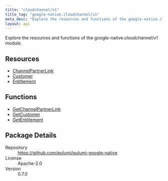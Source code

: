```yaml
---
title: "cloudchannel/v1"
title_tag: "google-native.cloudchannel/v1"
meta_desc: "Explore the resources and functions of the google-native.cloudchannel/v1 module."
layout: api
---
```


<!-- WARNING: this file was generated by Pulumi Docs Generator. -->
<!-- Do not edit by hand unless you're certain you know what you are doing! -->

Explore the resources and functions of the google-native.cloudchannel/v1 module.

<h2 id="resources">Resources</h2>
<ul class="api">
    <li><a href="channelpartnerlink" title="ChannelPartnerLink"><span class="symbol resource"></span>ChannelPartnerLink</a></li>
    <li><a href="customer" title="Customer"><span class="symbol resource"></span>Customer</a></li>
    <li><a href="entitlement" title="Entitlement"><span class="symbol resource"></span>Entitlement</a></li>
</ul>

<h2 id="functions">Functions</h2>
<ul class="api">
    <li><a href="getchannelpartnerlink" title="GetChannelPartnerLink"><span class="symbol function"></span>GetChannelPartnerLink</a></li>
    <li><a href="getcustomer" title="GetCustomer"><span class="symbol function"></span>GetCustomer</a></li>
    <li><a href="getentitlement" title="GetEntitlement"><span class="symbol function"></span>GetEntitlement</a></li>
</ul>

<h2 id="package-details">Package Details</h2>
<dl class="package-details">
	<dt>Repository</dt>
	<dd><a href="https://github.com/pulumi/pulumi-google-native">https://github.com/pulumi/pulumi-google-native</a></dd>
	<dt>License</dt>
	<dd>Apache-2.0</dd>
	<dt>Version</dt>
	<dd>0.7.0</dd>
</dl>

